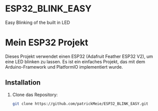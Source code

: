 # ESP32_BLINK_EASY
Easy Blinking of the built in LED
# Mein ESP32 Projekt

Dieses Projekt verwendet einen ESP32 (Adafruit Feather ESP32 V2), um eine LED blinken zu lassen. Es ist ein einfaches Projekt, das mit dem Arduino-Framework und PlatformIO implementiert wurde.

## Installation

1. Clone das Repository:
   ```bash
   git clone https://github.com/patrickMeie/ESP32_BLINK_EASY.git
